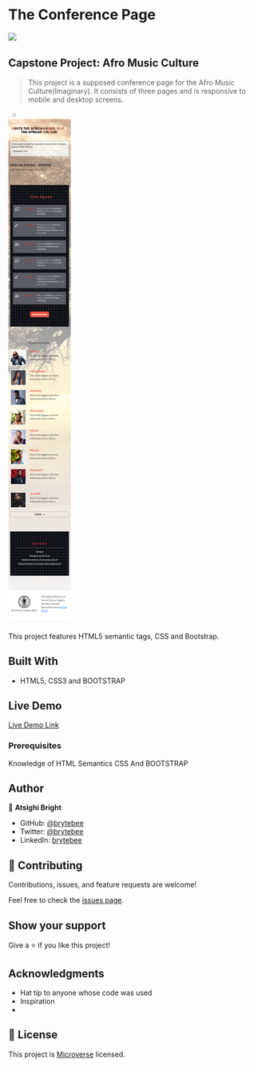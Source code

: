 # The Conference Page
![](https://github.com/brytebee/Afro-Music-Concert)

## Capstone Project: Afro Music Culture

> This project is a supposed conference page for the Afro Music Culture(Imaginary). It consists of three pages and is responsive to mobile and desktop screens.

![screenshot](/assets/mobile-screen.png)

This project features HTML5 semantic tags, CSS and Bootstrap.

## Built With

- HTML5, CSS3 and BOOTSTRAP

## Live Demo

[Live Demo Link](https://brytebee.github.io/Afro-Music-Concert/)


### Prerequisites

Knowledge of HTML Semantics CSS And BOOTSTRAP


## Author

👤 **Atsighi Bright**

- GitHub: [@brytebee](https://github.com/brytebee)
- Twitter: [@brytebee](https://twitter.com/brytebee)
- LinkedIn: [brytebee](https://www.linkedin.com/in/brytebee/)

## 🤝 Contributing

Contributions, issues, and feature requests are welcome!

Feel free to check the [issues page](https://github.com/brytebee/Afro-Music-Concert/issues).

## Show your support

Give a ⭐️ if you like this project!

## Acknowledgments

- Hat tip to anyone whose code was used
- Inspiration
-

## 📝 License

This project is [Microverse](https://www.microverse.org/) licensed.

